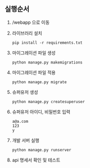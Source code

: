 ## 실행순서
1. /webapp 으로 이동

2. 라이브러리 설치
   ``` 
   pip install -r requirements.txt
   ``` 

3. 마이그레이션 파일 생성
   ```
   python manage.py makemigrations
   ```

4. 마이그레이션 파일 적용
   ```
   python manage.py migrate
   ```

5. 슈퍼유저 생성
   ```
   python manage.py createsuperuser
   ```

6. 슈퍼유저 아이디, 비밀번호 입력
   ```
   a@a.com
   123
   y
   ```

7. 개발 서버 실행
   ```
   python manage.py runserver
   ```

8. api 명세서 확인 및 테스트
  
